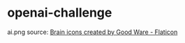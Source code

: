 # openai-challenge
ai.png source: <a href="https://www.flaticon.com/free-icons/brain" title="brain icons">Brain icons created by Good Ware - Flaticon</a>
